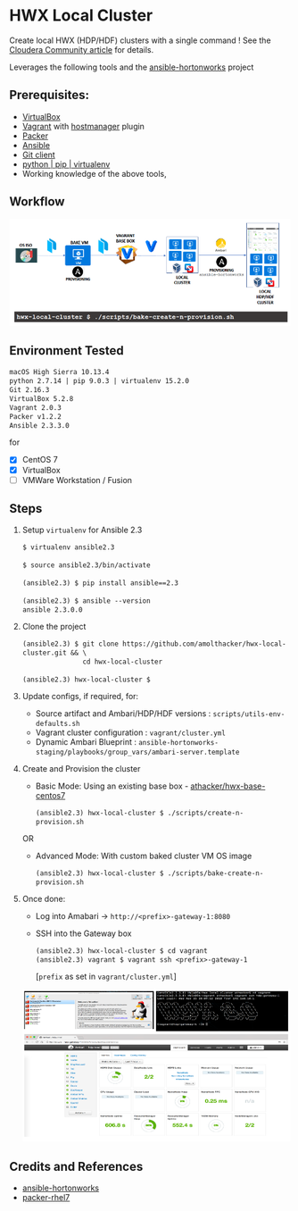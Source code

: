 # HWX Local Cluster

Create local HWX (HDP/HDF) clusters with a single command ! See the [Cloudera Community article](https://community.cloudera.com/t5/Community-Articles/From-an-OS-ISO-To-Local-HWX-Clusters-with-a-Single-Command/ta-p/248337) for details.

Leverages the following tools and the [ansible-hortonworks](https://github.com/hortonworks/ansible-hortonworks) project

## Prerequisites:

 * [VirtualBox](https://www.virtualbox.org/)
 * [Vagrant](https://www.vagrantup.com/) with [hostmanager](https://github.com/devopsgroup-io/vagrant-hostmanager) plugin
 * [Packer](https://www.packer.io/)
 * [Ansible](https://www.ansible.com/)
 * [Git client](https://git-scm.com/)
 * [python | pip | virtualenv](https://packaging.python.org/guides/installing-using-pip-and-virtualenv/)
 * Working knowledge of the above tools, 

## Workflow
 
![workflow](images/workflow.png)


## Environment Tested

   ```
   macOS High Sierra 10.13.4
   python 2.7.14 | pip 9.0.3 | virtualenv 15.2.0 
   Git 2.16.3
   VirtualBox 5.2.8
   Vagrant 2.0.3
   Packer v1.2.2
   Ansible 2.3.3.0
   ```
   for

   - [x] CentOS 7
   - [x] VirtualBox
   - [ ] VMWare Workstation / Fusion

## Steps

 1. Setup `virtualenv` for Ansible 2.3
    ```
    $ virtualenv ansible2.3

    $ source ansible2.3/bin/activate

    (ansible2.3) $ pip install ansible==2.3

    (ansible2.3) $ ansible --version
    ansible 2.3.0.0
    ```

2. Clone the project
    ```
    (ansible2.3) $ git clone https://github.com/amolthacker/hwx-local-cluster.git && \
                   cd hwx-local-cluster

    (ansible2.3) hwx-local-cluster $

    ```

3. Update configs, if required, for:
    * Source artifact and Ambari/HDP/HDF versions : `scripts/utils-env-defaults.sh`
    * Vagrant cluster configuration : `vagrant/cluster.yml`
    * Dynamic Ambari Blueprint : `ansible-hortonworks-staging/playbooks/group_vars/ambari-server.template`

4. Create and Provision the cluster

    * Basic Mode:
      Using an existing base box - [athacker/hwx-base-centos7](https://app.vagrantup.com/athacker/boxes/hwx-base-centos7)
      ```
      (ansible2.3) hwx-local-cluster $ ./scripts/create-n-provision.sh
      ```
      
    OR

    * Advanced Mode:
      With custom baked cluster VM OS image
      ```
      (ansible2.3) hwx-local-cluster $ ./scripts/bake-create-n-provision.sh
      ```
      
5. Once done:

    * Log into Amabari -> `http://<prefix>-gateway-1:8080`

    * SSH into the Gateway box
      ```
      (ansible2.3) hwx-local-cluster $ cd vagrant
      (ansible2.3) vagrant $ vagrant ssh <prefix>-gateway-1
      ```

      [`prefix` as set in `vagrant/cluster.yml`]
      
    ![output](images/out.png)


## Credits and References

 * [ansible-hortonworks](https://github.com/hortonworks/ansible-hortonworks)
 * [packer-rhel7](https://github.com/samdoran/packer-rhel7)
